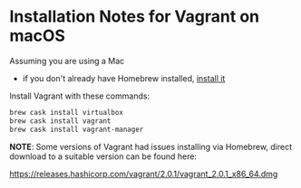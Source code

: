 # Installation Notes for Vagrant on macOS

Assuming you are using a Mac

- if you don't already have Homebrew installed, [install it](https://brew.sh/)

Install Vagrant with these commands:

```bash
brew cask install virtualbox
brew cask install vagrant
brew cask install vagrant-manager
```

__NOTE__: Some versions of Vagrant had issues installing via Homebrew, direct download to a suitable version can be found here:

https://releases.hashicorp.com/vagrant/2.0.1/vagrant_2.0.1_x86_64.dmg
